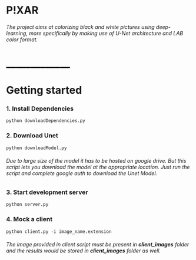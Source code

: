 # P!XAR
###### The project aims at colorizing black and white pictures using deep-learning, more specifically by making use of U-Net architecture and LAB color format.

# _____________

# Getting started

### 1. Install Dependencies
`python downloadDependencies.py`

### 2. Download Unet
`python downloadModel.py`
###### Due to large size of the model it has to be hosted on google drive. But this script lets you download the model at the appropriate location. Just run the script and complete google auth to download the Unet Model.

### 3. Start development server 
`python server.py`

### 4. Mock a client
`python client.py -i image_name.extension`

###### The image provided in client script must be present in **client_images** folder and the results would be stored in **client_images** folder as well.    
